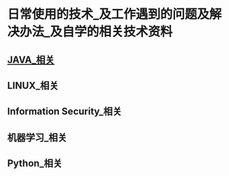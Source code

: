 # 日常使用的技术_及工作遇到的问题及解决办法_及自学的相关技术资料
## [JAVA_相关](https://github.com/Rainron/-JAVA-LINUX-IS/blob/master/java_relevant.md)



## LINUX_相关



## Information Security_相关




## 机器学习_相关



## Python_相关








